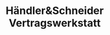 ---
title: "Händler&Schneider Vertragswerkstatt"
url: /freyburg-unstrut/haendlerundschneider-vertragswerkstatt/
shop: Autowerkstatt
---